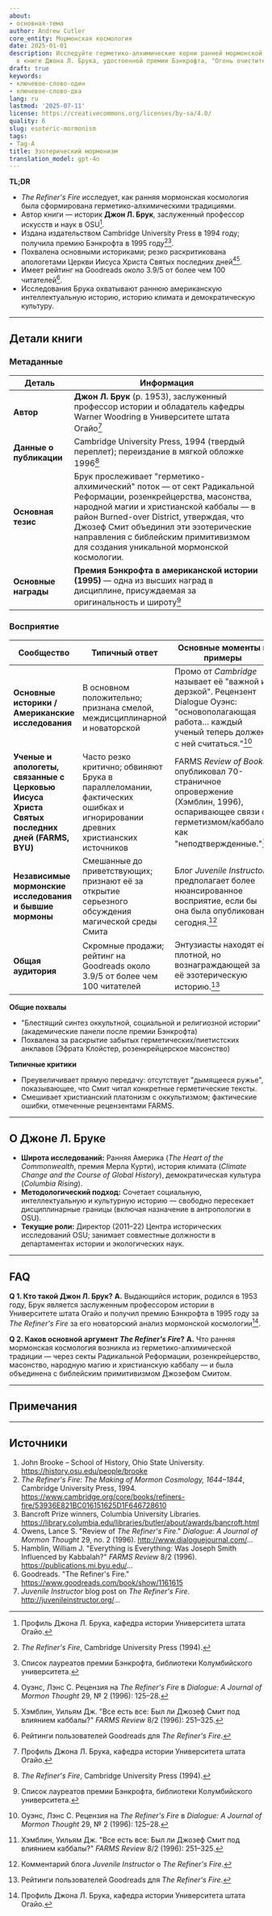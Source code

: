 ```yaml
---
about:
- основная-тема
author: Andrew Cutler
core_entity: Мормонская космология
date: 2025-01-01
description: Исследуйте герметико-алхимические корни ранней мормонской космологии
  в книге Джона Л. Брука, удостоенной премии Бэнкрофта, "Огонь очистителя".
draft: true
keywords:
- ключевое-слово-один
- ключевое-слово-два
lang: ru
lastmod: '2025-07-11'
license: https://creativecommons.org/licenses/by-sa/4.0/
quality: 6
slug: esoteric-mormonism
tags:
- Tag-A
title: Эзотерический мормонизм
translation_model: gpt-4o
---
```


**TL;DR** <!-- ≤ 100 words, 3-7 bullets -->

- *The Refiner's Fire* исследует, как ранняя мормонская космология была сформирована герметико-алхимическими традициями.
- Автор книги — историк **Джон Л. Брук**, заслуженный профессор искусств и наук в OSU[^1].
- Издана издательством Cambridge University Press в 1994 году; получила премию Бэнкрофта в 1995 году[^2][^3].
- Похвалена основными историками; резко раскритикована апологетами Церкви Иисуса Христа Святых последних дней[^4][^5].
- Имеет рейтинг на Goodreads около 3.9/5 от более чем 100 читателей[^6].
- Исследования Брука охватывают раннюю американскую интеллектуальную историю, историю климата и демократическую культуру.

---

## Детали книги

### Метаданные

| Деталь               | Информация                                                                                                                                                    |
|----------------------|----------------------------------------------------------------------------------------------------------------------------------------------------------------|
| **Автор** | **Джон Л. Брук** (р. 1953), заслуженный профессор истории и обладатель кафедры Warner Woodring в Университете штата Огайо[^1] |
| **Данные о публикации** | Cambridge University Press, 1994 (твердый переплет); переиздание в мягкой обложке 1996[^2] |
| **Основная тезис** | Брук прослеживает "герметико-алхимический" поток — от сект Радикальной Реформации, розенкрейцерства, масонства, народной магии и христианской каббалы — в район Burned-over District, утверждая, что Джозеф Смит объединил эти эзотерические направления с библейским примитивизмом для создания уникальной мормонской космологии. |
| **Основные награды** | **Премия Бэнкрофта в американской истории (1995)** — одна из высших наград в дисциплине, присуждаемая за оригинальность и широту[^3] |

### Восприятие

| Сообщество | Типичный ответ | Основные моменты и примеры |
|-------------------------------------------|-------------------------------------------------------------------------------------------------------------------------------------------|------------------------------------------------------------------------------------------------------------------------------------|
| **Основные историки / Американские исследования** | В основном положительно; признана смелой, междисциплинарной и новаторской | Промо от *Cambridge* называет её "важной и дерзкой". Рецензент Dialogue Оуэнс: "основополагающая работа… каждый ученый теперь должен с ней считаться."[^4] |
| **Ученые и апологеты, связанные с Церковью Иисуса Христа Святых последних дней (FARMS, BYU)** | Часто резко критично; обвиняют Брука в параллеломании, фактических ошибках и игнорировании древних христианских источников | FARMS *Review of Books* опубликовал 70-страничное опровержение (Хэмблин, 1996), оспаривающее связи с герметизмом/каббалой как "неподтвержденные."[^5] |
| **Независимые мормонские исследования и бывшие мормоны** | Смешанные до приветствующих; признают её за открытие серьезного обсуждения магической среды Смита | Блог *Juvenile Instructor*: предполагает более нюансированное восприятие, если бы она была опубликована сегодня.[^7] |
| **Общая аудитория** | Скромные продажи; рейтинг на Goodreads около 3.9/5 от более чем 100 читателей | Энтузиасты находят её плотной, но вознаграждающей за её эзотерическую историю.[^6] |

**Общие похвалы**

- "Блестящий синтез оккультной, социальной и религиозной истории" (академические панели после премии Бэнкрофта) 
- Похвалена за раскрытие забытых герметических/пиетистских анклавов (Эфрата Клойстер, розенкрейцерское масонство) 

**Типичные критики**

- Преувеличивает прямую передачу: отсутствует "дымящееся ружье", показывающее, что Смит читал конкретные герметические тексты. 
- Смешивает христианский платонизм с оккультизмом; фактические ошибки, отмеченные рецензентами FARMS.

---

## О Джоне Л. Бруке

- **Широта исследований:** Ранняя Америка (*The Heart of the Commonwealth*, премия Мерла Курти), история климата (*Climate Change and the Course of Global History*), демократическая культура (*Columbia Rising*).  
- **Методологический подход:** Сочетает социальную, интеллектуальную и культурную историю — свободно пересекает дисциплинарные границы (включая назначение в антропологии в OSU).  
- **Текущие роли:** Директор (2011–22) Центра исторических исследований OSU; занимает совместные должности в департаментах истории и экологических наук.  

---

## FAQ

**Q 1. Кто такой Джон Л. Брук?** 
**A.** Выдающийся историк, родился в 1953 году, Брук является заслуженным профессором истории в Университете штата Огайо и получил премию Бэнкрофта в 1995 году за *The Refiner's Fire* за его новаторский анализ мормонской космологии[^1].

**Q 2. Каков основной аргумент *The Refiner's Fire*?** 
**A.** Что ранняя мормонская космология возникла из герметико-алхимической традиции — через секты Радикальной Реформации, розенкрейцерство, масонство, народную магию и христианскую каббалу — и была объединена с библейским примитивизмом Джозефом Смитом.

---

## Примечания

[^1]: Профиль Джона Л. Брука, кафедра истории Университета штата Огайо.   
[^2]: *The Refiner's Fire*, Cambridge University Press (1994).   
[^3]: Список лауреатов премии Бэнкрофта, библиотеки Колумбийского университета.   
[^4]: Оуэнс, Лэнс С. Рецензия на *The Refiner's Fire* в *Dialogue: A Journal of Mormon Thought* 29, № 2 (1996): 125–28.   
[^5]: Хэмблин, Уильям Дж. "Все есть все: Был ли Джозеф Смит под влиянием каббалы?" *FARMS Review* 8/2 (1996): 251–325.   
[^6]: Рейтинги пользователей Goodreads для *The Refiner's Fire*.   
[^7]: Комментарий блога *Juvenile Instructor* о *The Refiner's Fire*.   

---

## Источники

1. John Brooke – School of History, Ohio State University. https://history.osu.edu/people/brooke 
2. *The Refiner's Fire: The Making of Mormon Cosmology, 1644–1844*, Cambridge University Press, 1994. https://www.cambridge.org/core/books/refiners-fire/53936E821BC016151625D1F646728610 
3. Bancroft Prize winners, Columbia University Libraries. https://library.columbia.edu/libraries/butler/about/awards/bancroft.html 
4. Owens, Lance S. "Review of *The Refiner's Fire*." *Dialogue: A Journal of Mormon Thought* 29, no. 2 (1996). http://www.dialoguejournal.com/... 
5. Hamblin, William J. "Everything is Everything: Was Joseph Smith Influenced by Kabbalah?" *FARMS Review* 8/2 (1996). https://publications.mi.byu.edu/... 
6. Goodreads. "The Refiner's Fire." https://www.goodreads.com/book/show/1161615 
7. *Juvenile Instructor* blog post on *The Refiner's Fire*. http://juvenileinstructor.org/...